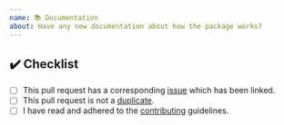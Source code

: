 ```yaml
---
name: 📚 Documentation
about: Have any new documentation about how the package works?
---
```


<!---
Thanks for filing a pull request 😄 ! Before you submit, please read the following:

Search open/closed similar issues and pull requests before submitting since someone might have pushed the same thing before!
-->

## ✔️ Checklist

- [ ] This pull request has a corresponding [issue](https://github.com/jdanil/template/issues) which has been linked.
- [ ] This pull request is not a [duplicate](https://github.com/jdanil/template/pulls).
- [ ] I have read and adhered to the [contributing](https://github.com/jdanil/template/blob/master/docs/contributing.md) guidelines.
